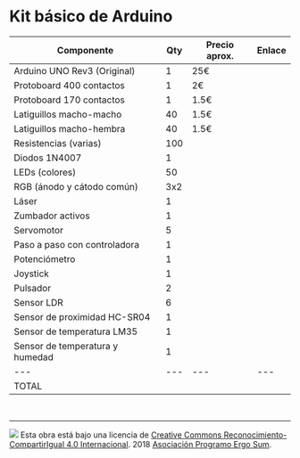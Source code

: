 # Kit básico de Arduino

| Componente                       | Qty | Precio aprox. | Enlace |
| ---                              | --- | ---           | ---    |
| Arduino UNO Rev3 (Original)      | 1   | 25€           |  |
| Protoboard 400 contactos         | 1   | 2€            |  |
| Protoboard 170 contactos         | 1   | 1.5€          |  |
| Latiguillos macho-macho          | 40  | 1.5€          |  |
| Latiguillos macho-hembra         | 40  | 1.5€          |  |
| Resistencias (varias)            | 100 |               |  |
| Diodos 1N4007                    | 1   |               |  |
| LEDs (colores)                   | 50  |               |  |
| RGB (ánodo y cátodo común)       | 3x2 |               |  |
| Láser                            | 1   |               |  |
| Zumbador activos                 | 1   |               |  |
| Servomotor                       | 5   |               |  |
| Paso a paso con controladora     | 1   |               |  |
| Potenciómetro                    | 1   |               |  |
| Joystick                         | 1   |               |  |
| Pulsador                         | 2   |               |  |
| Sensor LDR                       | 6   |               |  |
| Sensor de proximidad HC-SR04     | 1   |               |  |
| Sensor de temperatura LM35       | 1   |               |  |
| Sensor de temperatura y humedad  | 1   |               |  |
| ---                              | --- | ---           | ---  |
| TOTAL                            |     |               |  |


<br>

***

<img src="http://i.creativecommons.org/l/by-sa/4.0/88x31.png" />
Esta obra está bajo una licencia de <a href="https://creativecommons.org/licenses/by-sa/4.0/deed.es_ES">Creative Commons Reconocimiento-CompartirIgual 4.0 Internacional</a>. 
2018 <a href="https://www.programoergosum.com">Asociación Programo Ergo Sum</a>.